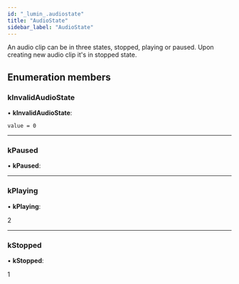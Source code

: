 ```yaml
---
id: "_lumin_.audiostate"
title: "AudioState"
sidebar_label: "AudioState"
---
```


An audio clip can be in three states, stopped, playing or paused.
Upon creating new audio clip it's in stopped state.

## Enumeration members

###  kInvalidAudioState

• **kInvalidAudioState**:

`value = 0`

___

###  kPaused

• **kPaused**:

___

###  kPlaying

• **kPlaying**:

2

___

###  kStopped

• **kStopped**:

1
